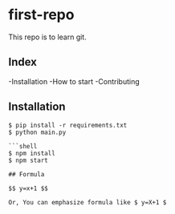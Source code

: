 # first-repo

This repo is to learn git.

## Index

-Installation
-How to start
-Contributing

## Installation

```shell
$ pip install -r requirements.txt
$ python main.py

```shell
$ npm install
$ npm start

## Formula

$$ y=x+1 $$

Or, You can emphasize formula like $ y=X+1 $
